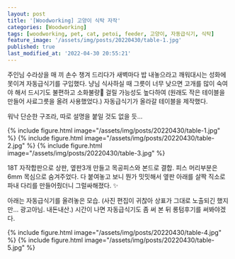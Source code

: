 ```yaml
---
layout: post
title: '[Woodworking] 고양이 식탁 자작'
categories: [Woodworking]
tags: [woodworking, pet, cat, petoi, feeder, 고양이, 자동급식기, 식탁]
feature_image: '/assets/img/posts/20220430/table-1.jpg'
published: true
last_modified_at: '2022-04-30 20:55:21'
---
```


<!-- more -->
주인님 수라상을 매 끼 손수 챙겨 드리다가 새벽마다 밥 내놓으라고 깨워대시는 성화에 못이겨 자동급식기를 구입했다. 냥님 식사하실 때 그릇이 너무 낮으면
고개를 많이 숙여야 해서 드시기도 불편하고 소화불량💊 걸릴 가능성도 높다하여 (원래도 작은 테이블을 만들어 사료그릇을 올려 사용했었다.) 자동급식기가 올라갈
테이블을 제작했다.

워낙 단순한 구조라, 따로 설명을 붙일 것도 없을 듯...

<div class=figurebox>
{% include figure.html image="/assets/img/posts/20220430/table-1.jpg" %}
{% include figure.html image="/assets/img/posts/20220430/table-2.jpg" %}
{% include figure.html image="/assets/img/posts/20220430/table-3.jpg" %}
</div>

18T 자작합판으로 상판, 옆판3개 만들고 목공피스와 본드로 결합. 피스 머리부분은 6mm 목심으로 숨겨주었다.
다 붙여놓고 보니 뭔가 밋밋해서 옆판 아래를 살짝 직소로 파내 다리를 만들어줬더니 그럴싸해졌다. ✨

아래는 자동급식기를 올려놓은 모습. (사진 편집이 귀찮아 상표가 그대로 노출되긴 했지만... 광고아님. 내돈내산.) 시간이 나면 자동급식기도 좀 써 본 뒤 롱텀후기를 써봐야겠다.

<div class=figurebox>
{% include figure.html image="/assets/img/posts/20220430/table-4.jpg" %}
{% include figure.html image="/assets/img/posts/20220430/table-5.jpg" %}